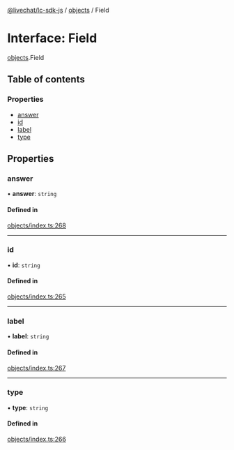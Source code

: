 [@livechat/lc-sdk-js](../README.md) / [objects](../modules/objects.md) / Field

# Interface: Field

[objects](../modules/objects.md).Field

## Table of contents

### Properties

- [answer](objects.Field.md#answer)
- [id](objects.Field.md#id)
- [label](objects.Field.md#label)
- [type](objects.Field.md#type)

## Properties

### answer

• **answer**: `string`

#### Defined in

[objects/index.ts:268](https://github.com/livechat/lc-sdk-js/blob/951da85/src/objects/index.ts#L268)

___

### id

• **id**: `string`

#### Defined in

[objects/index.ts:265](https://github.com/livechat/lc-sdk-js/blob/951da85/src/objects/index.ts#L265)

___

### label

• **label**: `string`

#### Defined in

[objects/index.ts:267](https://github.com/livechat/lc-sdk-js/blob/951da85/src/objects/index.ts#L267)

___

### type

• **type**: `string`

#### Defined in

[objects/index.ts:266](https://github.com/livechat/lc-sdk-js/blob/951da85/src/objects/index.ts#L266)
